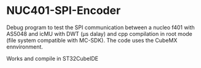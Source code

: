 # NUC401-SPI-Encoder


 Debug program to test the SPI communication between a nucleo f401 with AS5048 and icMU with DWT (µs dalay) and cpp compilation in root mode (file system compatible with MC-SDK).
 The code uses the CubeMX ennvironment.
  
  Works and compile in ST32CubeIDE
